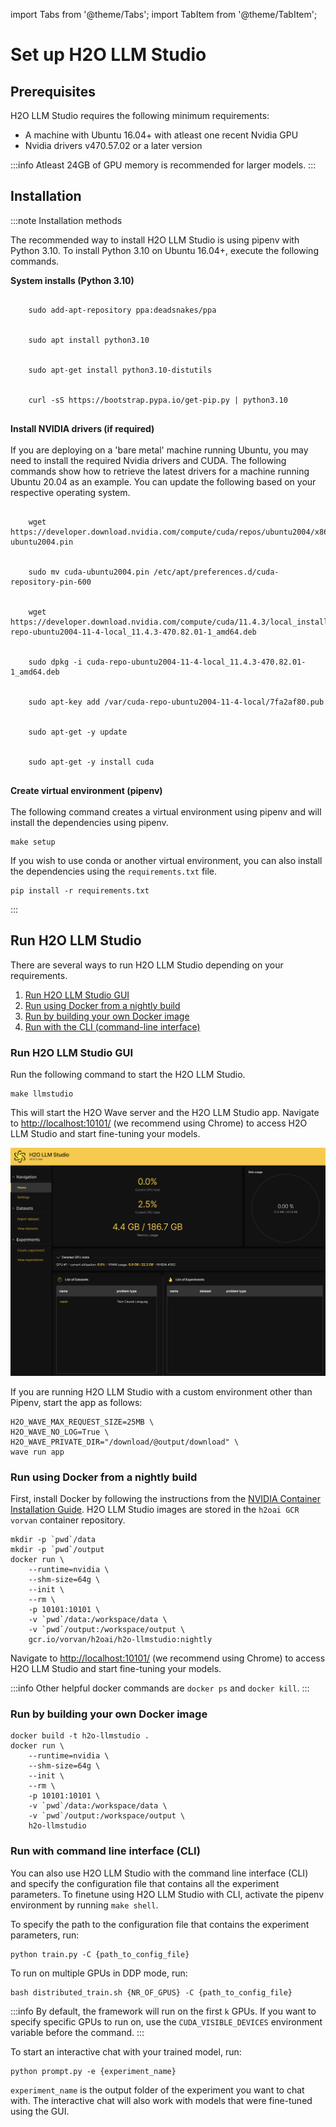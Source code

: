 import Tabs from '@theme/Tabs';
import TabItem from '@theme/TabItem';

# Set up H2O LLM Studio

## Prerequisites

H2O LLM Studio requires the following minimum requirements:

- A machine with Ubuntu 16.04+ with atleast one recent Nvidia GPU 
- Nvidia drivers v470.57.02 or a later version

:::info
Atleast 24GB of GPU memory is recommended for larger models.
:::

## Installation

:::note Installation methods
<Tabs className="unique-tabs">
  <TabItem value="recommended-install" label="Recommended installation" default>
  <p>The recommended way to install H2O LLM Studio is using pipenv with Python 3.10. To install Python 3.10 on Ubuntu 16.04+, execute the following commands.</p>
  <p><b>System installs (Python 3.10)</b></p>
  <pre><code>
    sudo add-apt-repository ppa:deadsnakes/ppa   <br></br>
    sudo apt install python3.10  <br></br>
    sudo apt-get install python3.10-distutils  <br></br>
    curl -sS https://bootstrap.pypa.io/get-pip.py | python3.10 
  </code></pre>
  <p><b>Install NVIDIA drivers (if required)</b><br></br>
  If you are deploying on a 'bare metal' machine running Ubuntu, you may need to install the required Nvidia drivers and CUDA. The following commands show how to retrieve the latest drivers for a machine running Ubuntu 20.04 as an example. You can update the following based on your respective operating system.</p>
  <pre><code>
    wget https://developer.download.nvidia.com/compute/cuda/repos/ubuntu2004/x86_64/cuda-ubuntu2004.pin <br></br>
    sudo mv cuda-ubuntu2004.pin /etc/apt/preferences.d/cuda-repository-pin-600 <br></br>
    wget https://developer.download.nvidia.com/compute/cuda/11.4.3/local_installers/cuda-repo-ubuntu2004-11-4-local_11.4.3-470.82.01-1_amd64.deb <br></br>
    sudo dpkg -i cuda-repo-ubuntu2004-11-4-local_11.4.3-470.82.01-1_amd64.deb <br></br>
    sudo apt-key add /var/cuda-repo-ubuntu2004-11-4-local/7fa2af80.pub <br></br>
    sudo apt-get -y update <br></br>
    sudo apt-get -y install cuda
  </code></pre>
  <p><b>Create virtual environment (pipenv)</b>  <br></br>
  The following command creates a virtual environment using pipenv and will install the dependencies using pipenv.
  <pre><code>make setup</code></pre>
   </p>
  </TabItem>
  <TabItem value="using-requirements" label="Using requirements.txt">
  <p>If you wish to use conda or another virtual environment, you can also install the dependencies using the <code>requirements.txt</code> file. </p>
  <pre><code>pip install -r requirements.txt</code></pre>
  </TabItem>
</Tabs>
:::


## Run H2O LLM Studio

There are several ways to run H2O LLM Studio depending on your requirements.

1. [Run H2O LLM Studio GUI](#run-h2o-llm-studio-gui)
2. [Run using Docker from a nightly build](#run-using-docker-from-a-nightly-build)
3. [Run by building your own Docker image](#run-by-building-your-own-docker-image)
4. [Run with the CLI (command-line interface)](#run-with-command-line-interface-cli)

### Run H2O LLM Studio GUI

Run the following command to start the H2O LLM Studio. 

```
make llmstudio
```

This will start the H2O Wave server and the H2O LLM Studio app. Navigate to [http://localhost:10101/](http://localhost:10101/) (we recommend using Chrome) to access H2O LLM Studio and start fine-tuning your models. 

![home-screen](llm-studio-home-screen.png)

If you are running H2O LLM Studio with a custom environment other than Pipenv, start the app as follows: 

```
H2O_WAVE_MAX_REQUEST_SIZE=25MB \
H2O_WAVE_NO_LOG=True \
H2O_WAVE_PRIVATE_DIR="/download/@output/download" \
wave run app
```

### Run using Docker from a nightly build

First, install Docker by following the instructions from the [NVIDIA Container Installation Guide](https://docs.nvidia.com/datacenter/cloud-native/container-toolkit/install-guide.html#docker). H2O LLM Studio images are stored in the `h2oai GCR vorvan` container repository.

```
mkdir -p `pwd`/data
mkdir -p `pwd`/output
docker run \
    --runtime=nvidia \
    --shm-size=64g \
    --init \
    --rm \
    -p 10101:10101 \
    -v `pwd`/data:/workspace/data \
    -v `pwd`/output:/workspace/output \
    gcr.io/vorvan/h2oai/h2o-llmstudio:nightly
```

Navigate to [http://localhost:10101/](http://localhost:10101/) (we recommend using Chrome) to access H2O LLM Studio and start fine-tuning your models. 

:::info
Other helpful docker commands are `docker ps` and `docker kill`.
:::

### Run by building your own Docker image

```
docker build -t h2o-llmstudio .
docker run \
    --runtime=nvidia \
    --shm-size=64g \
    --init \
    --rm \
    -p 10101:10101 \
    -v `pwd`/data:/workspace/data \
    -v `pwd`/output:/workspace/output \
    h2o-llmstudio
```


### Run with command line interface (CLI)
You can also use H2O LLM Studio with the command line interface (CLI) and specify the configuration file that contains all the experiment parameters. To finetune using H2O LLM Studio with CLI, activate the pipenv environment by running `make shell`. 

To specify the path to the configuration file that contains the experiment parameters, run:
```
python train.py -C {path_to_config_file}
```

To run on multiple GPUs in DDP mode, run:
```
bash distributed_train.sh {NR_OF_GPUS} -C {path_to_config_file}
```

:::info
By default, the framework will run on the first `k` GPUs. If you want to specify specific GPUs to run on, use the `CUDA_VISIBLE_DEVICES` environment variable before the command.
:::

To start an interactive chat with your trained model, run:
```
python prompt.py -e {experiment_name}
```
    
`experiment_name` is the output folder of the experiment you want to chat with. The interactive chat will also work with models that were fine-tuned using the GUI.



